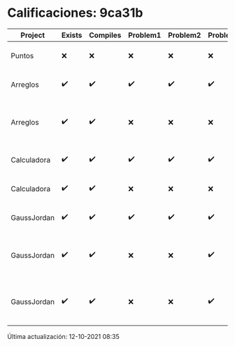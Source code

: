 # Calificaciones: 9ca31b
|Project|Exists|Compiles|Problem1|Problem2|Problem3|Extra|CommitHash|CommitDate|CheckDate|Comments|DueDate|Grade|
|-|-|-|-|-|-|-|-|-|-|-|-|-|
|Puntos|❌|❌|❌|❌|❌|❌|NA|NA|12-10-2021 08:35:51|No se encontró el archivo en PracticasComputacionI/Puntos/Punto.cpp|15-10-2021 21:00:00|5.0|
|Arreglos|✔️|✔️|✔️|✔️|✔️|✔️|f4d563296823decf540f689a18eac4134634ecf3|22-09-2021 22:59:43|22-09-2021 23:24:44|nan|24-09-2021 21:00:00|10.0|
|Arreglos|✔️|✔️|❌|❌|❌|❌|489e29fcd838b6be5b28f377926ad93b7419a879|22-09-2021 19:37:05|22-09-2021 20:27:44|Revisa la operación suma-Revisa la operación multiplicación-El segundo arreglo debe de poder ser de números flotantes-No debe permitir ingresar un operador incorrecto|24-09-2021 21:00:00|6.0|
|Calculadora|✔️|✔️|✔️|✔️|✔️|✔️|dac118258d641e9ba90d204973c369648346fba0|18-09-2021 13:00:04|18-09-2021 13:18:49|nan|17-09-2021 21:00:00|10.0|
|Calculadora|✔️|✔️|❌|❌|❌|✔️|286ed3b092b79a330749acc82f0abf75bd8a3fb8|17-09-2021 10:26:25|17-09-2021 10:27:47|Revisa la operación suma-No implementaste operaciones con números flotantes-Revisa la operación división|17-09-2021 21:00:00|7.333333333333333|
|GaussJordan|✔️|✔️|✔️|✔️|✔️|✔️|517f2ee80b05bf24a9a65b27b660b94021f6631c|09-10-2021 19:21:35|09-10-2021 19:57:35|nan|01-10-2021 21:00:00|6.5|
|GaussJordan|✔️|✔️|❌|❌|✔️|❌|dd73259f5dfe0ffc5273fbc5f8d9a214e76103d1|08-10-2021 18:12:09|08-10-2021 19:41:19|No aplica correctamente el método de Gauss-Jordan-No aplica correctamente el método de Gauss-Jordan-No intercambia las filas cuando un pivote es cero|01-10-2021 21:00:00|5.0|
|GaussJordan|✔️|✔️|❌|❌|✔️|❌|c12d249c461ab6a792dcdbdfda634a1f43727186|05-10-2021 20:52:50|05-10-2021 21:19:19|No aplica correctamente el método de Gauss-Jordan-No aplica correctamente el método de Gauss-Jordan-No intercambia las filas cuando un pivote es cero|01-10-2021 21:00:00|5.833333333333333|

Última actualización: 12-10-2021 08:35